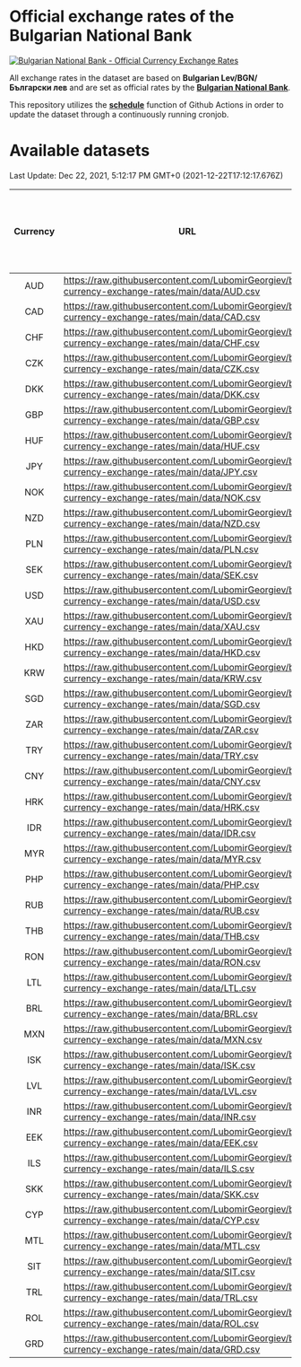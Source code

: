 # Official exchange rates of the Bulgarian National Bank

[![Bulgarian National Bank - Official Currency Exchange Rates](https://github.com/LubomirGeorgiev/bnb-currency-exchange-rates/actions/workflows/update-rates.yml/badge.svg?branch=main)](https://github.com/LubomirGeorgiev/bnb-currency-exchange-rates/actions/workflows/update-rates.yml)

All exchange rates in the dataset are based on **Bulgarian Lev/BGN/Български лев** and are set as official rates by the [**Bulgarian National Bank**](https://www.bnb.bg/Statistics/StExternalSector/StExchangeRates/StERForeignCurrencies/index.htm?toLang=_EN).

This repository utilizes the [**schedule**](https://docs.github.com/en/actions/reference/events-that-trigger-workflows) function of Github Actions in order to update the dataset through a continuously running cronjob.

# Available datasets

<!-- START LINKS (DO NOT EVER FU*ING DELETE THIS COMMENT FOR THE LOVE OF YOUR LIFE!!! IF YOU ARE CURIOS HOW IT WORKS, YOU CAN HAVE A LOOK AT ./src/updateReadme.ts) -->

Last Update: Dec 22, 2021, 5:12:17 PM GMT+0 (2021-12-22T17:12:17.676Z)

| Currency | URL                                                                                             | Number of records | Number of missing days that were filled in |
| :------: | ----------------------------------------------------------------------------------------------- | :---------------: | :----------------------------------------: |
|   AUD    | https://raw.githubusercontent.com/LubomirGeorgiev/bnb-currency-exchange-rates/main/data/AUD.csv |       7991        |                    2464                    |
|   CAD    | https://raw.githubusercontent.com/LubomirGeorgiev/bnb-currency-exchange-rates/main/data/CAD.csv |       7991        |                    2464                    |
|   CHF    | https://raw.githubusercontent.com/LubomirGeorgiev/bnb-currency-exchange-rates/main/data/CHF.csv |       7991        |                    2464                    |
|   CZK    | https://raw.githubusercontent.com/LubomirGeorgiev/bnb-currency-exchange-rates/main/data/CZK.csv |       7991        |                    2464                    |
|   DKK    | https://raw.githubusercontent.com/LubomirGeorgiev/bnb-currency-exchange-rates/main/data/DKK.csv |       7991        |                    2464                    |
|   GBP    | https://raw.githubusercontent.com/LubomirGeorgiev/bnb-currency-exchange-rates/main/data/GBP.csv |       7991        |                    2464                    |
|   HUF    | https://raw.githubusercontent.com/LubomirGeorgiev/bnb-currency-exchange-rates/main/data/HUF.csv |       7991        |                    2464                    |
|   JPY    | https://raw.githubusercontent.com/LubomirGeorgiev/bnb-currency-exchange-rates/main/data/JPY.csv |       7991        |                    2464                    |
|   NOK    | https://raw.githubusercontent.com/LubomirGeorgiev/bnb-currency-exchange-rates/main/data/NOK.csv |       7991        |                    2464                    |
|   NZD    | https://raw.githubusercontent.com/LubomirGeorgiev/bnb-currency-exchange-rates/main/data/NZD.csv |       7991        |                    2464                    |
|   PLN    | https://raw.githubusercontent.com/LubomirGeorgiev/bnb-currency-exchange-rates/main/data/PLN.csv |       7991        |                    2464                    |
|   SEK    | https://raw.githubusercontent.com/LubomirGeorgiev/bnb-currency-exchange-rates/main/data/SEK.csv |       7991        |                    2464                    |
|   USD    | https://raw.githubusercontent.com/LubomirGeorgiev/bnb-currency-exchange-rates/main/data/USD.csv |       7991        |                    2464                    |
|   XAU    | https://raw.githubusercontent.com/LubomirGeorgiev/bnb-currency-exchange-rates/main/data/XAU.csv |       7991        |                    2466                    |
|   HKD    | https://raw.githubusercontent.com/LubomirGeorgiev/bnb-currency-exchange-rates/main/data/HKD.csv |       7691        |                    2375                    |
|   KRW    | https://raw.githubusercontent.com/LubomirGeorgiev/bnb-currency-exchange-rates/main/data/KRW.csv |       7691        |                    2375                    |
|   SGD    | https://raw.githubusercontent.com/LubomirGeorgiev/bnb-currency-exchange-rates/main/data/SGD.csv |       7691        |                    2375                    |
|   ZAR    | https://raw.githubusercontent.com/LubomirGeorgiev/bnb-currency-exchange-rates/main/data/ZAR.csv |       7691        |                    2375                    |
|   TRY    | https://raw.githubusercontent.com/LubomirGeorgiev/bnb-currency-exchange-rates/main/data/TRY.csv |       6173        |                    1905                    |
|   CNY    | https://raw.githubusercontent.com/LubomirGeorgiev/bnb-currency-exchange-rates/main/data/CNY.csv |       6053        |                    1869                    |
|   HRK    | https://raw.githubusercontent.com/LubomirGeorgiev/bnb-currency-exchange-rates/main/data/HRK.csv |       6053        |                    1869                    |
|   IDR    | https://raw.githubusercontent.com/LubomirGeorgiev/bnb-currency-exchange-rates/main/data/IDR.csv |       6053        |                    1869                    |
|   MYR    | https://raw.githubusercontent.com/LubomirGeorgiev/bnb-currency-exchange-rates/main/data/MYR.csv |       6053        |                    1869                    |
|   PHP    | https://raw.githubusercontent.com/LubomirGeorgiev/bnb-currency-exchange-rates/main/data/PHP.csv |       6053        |                    1869                    |
|   RUB    | https://raw.githubusercontent.com/LubomirGeorgiev/bnb-currency-exchange-rates/main/data/RUB.csv |       6053        |                    1869                    |
|   THB    | https://raw.githubusercontent.com/LubomirGeorgiev/bnb-currency-exchange-rates/main/data/THB.csv |       6053        |                    1869                    |
|   RON    | https://raw.githubusercontent.com/LubomirGeorgiev/bnb-currency-exchange-rates/main/data/RON.csv |       5994        |                    1851                    |
|   LTL    | https://raw.githubusercontent.com/LubomirGeorgiev/bnb-currency-exchange-rates/main/data/LTL.csv |       5155        |                    1584                    |
|   BRL    | https://raw.githubusercontent.com/LubomirGeorgiev/bnb-currency-exchange-rates/main/data/BRL.csv |       5083        |                    1572                    |
|   MXN    | https://raw.githubusercontent.com/LubomirGeorgiev/bnb-currency-exchange-rates/main/data/MXN.csv |       5083        |                    1572                    |
|   ISK    | https://raw.githubusercontent.com/LubomirGeorgiev/bnb-currency-exchange-rates/main/data/ISK.csv |       4990        |                    1541                    |
|   LVL    | https://raw.githubusercontent.com/LubomirGeorgiev/bnb-currency-exchange-rates/main/data/LVL.csv |       4792        |                    1472                    |
|   INR    | https://raw.githubusercontent.com/LubomirGeorgiev/bnb-currency-exchange-rates/main/data/INR.csv |       4714        |                    1456                    |
|   EEK    | https://raw.githubusercontent.com/LubomirGeorgiev/bnb-currency-exchange-rates/main/data/EEK.csv |       4000        |                    1226                    |
|   ILS    | https://raw.githubusercontent.com/LubomirGeorgiev/bnb-currency-exchange-rates/main/data/ILS.csv |       3988        |                    1235                    |
|   SKK    | https://raw.githubusercontent.com/LubomirGeorgiev/bnb-currency-exchange-rates/main/data/SKK.csv |       2972        |                    914                     |
|   CYP    | https://raw.githubusercontent.com/LubomirGeorgiev/bnb-currency-exchange-rates/main/data/CYP.csv |       2904        |                    888                     |
|   MTL    | https://raw.githubusercontent.com/LubomirGeorgiev/bnb-currency-exchange-rates/main/data/MTL.csv |       2604        |                    799                     |
|   SIT    | https://raw.githubusercontent.com/LubomirGeorgiev/bnb-currency-exchange-rates/main/data/SIT.csv |       2542        |                    778                     |
|   TRL    | https://raw.githubusercontent.com/LubomirGeorgiev/bnb-currency-exchange-rates/main/data/TRL.csv |       1816        |                    557                     |
|   ROL    | https://raw.githubusercontent.com/LubomirGeorgiev/bnb-currency-exchange-rates/main/data/ROL.csv |       1697        |                    524                     |
|   GRD    | https://raw.githubusercontent.com/LubomirGeorgiev/bnb-currency-exchange-rates/main/data/GRD.csv |        359        |                    107                     |

<!-- END LINKS (DO NOT EVER FU*ING DELETE THIS COMMENT FOR THE LOVE OF YOUR LIFE!!! IF YOU ARE CURIOS HOW IT WORKS, YOU CAN HAVE A LOOK AT ./src/updateReadme.ts) -->
